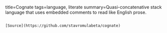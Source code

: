 title=Cognate
tags=language, literate
summary=Quasi-concatenative stack language that uses embedded comments to read like English prose.
~~~~~~

[Source](https://github.com/stavromulabeta/cognate)

